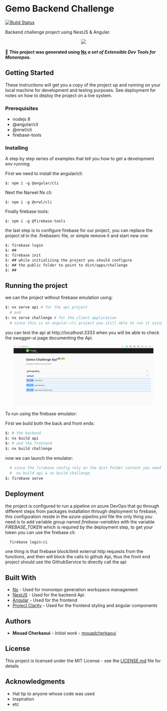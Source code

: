 # Gemo Backend Challenge

[![Build Status](https://dev.azure.com/cherkaouimouad/gemo-challenge/_apis/build/status/mouadcherkaoui.gemo-challenge?branchName=master)](https://dev.azure.com/cherkaouimouad/gemo-challenge/_build/latest?definitionId=48&branchName=master)

Backend challenge project using NestJS & Angular.
<p align="center"><img src="https://miro.medium.com/max/4248/1*bYHZw5xC3g4o3-2S9rMC9A.png" width="450"></p>

🔎 **This project was generated using [Nx](https://nx.dev)  *a set of Extensible Dev Tools for Monorepos.***

## Getting Started

These instructions will get you a copy of the project up and running on your local machine for development and testing purposes. See deployment for notes on how to deploy the project on a live system.

### Prerequisites

- nodejs 8
- @angular/cli
- @nrwl/cli
- firebase-tools

### Installing

A step by step series of examples that tell you how to get a development env running

First we need to install the angular/cli:

```
$: npm i -g @angular/cli 
```

Next the Narwel Nx cli:

```
$: npm i -g @nrwl/cli
```

Finally firebase tools:

```
$: npm i -g @firebase-tools
```
the last step is to configure firebase for our project, you can replace the project id in the .firebaserc file, or simple remove it and start new one:

```
$: firebase login
$: ## 
$: firebase init
$: ## while initializing the project you should configure 
$: ## the public folder to point to dist/apps/challenge
$: ##
```

## Running the project

we can the project without firebase emulation using:
```bash 
$: nx serve api # for the api project
  # and 
$: nx serve challenge # for the client application
  # since this is an angular-cli project you still able to run it using ng serve
```
you can test the api at http://localhost:3333 when you will be able to check the swagger-ui page documenting the Api.

<p align="center"><img src="./img/swagger-ui.png" width="450"></p>

To run using the firebase emulator: 

First we build both the back and front ends: 

```bash
$: # the backend 
$: nx build api
$: # and the frontend
$: nx build challenge
``` 
now we can launch the emulator:
```bash
  # since the firebase config rely on the dist folder content you need to build the projects through:
  #  nx build api & nx build challenge
$: firebase serve
```

## Deployment


the project is configured to run a pipeline on azure DevOps that go through different steps from packages installation through deployment to firebase, this configuration reside in the *azure-pipelins.yml* file the only thing you need is to add variable group named *firebase-variables* with the variable *FIREBASE_TOKEN* which is required by the deployment step, to get your token you can use the firebase cli: 
```bash 
  firebase login:ci
``` 
one thing is that firebase block/limit external http requests from the functions, and then will block the calls to github Api, thus the front end project should use the GithubService to directly call the api 


## Built With

* [Nx](https://nx.dev/) - Used for monorepo generation workspace management
* [NestJS](https://nestjs.com/) - Used for the backend Api
* [Angular](https://angular.io/) - Used for the frontend 
* [Project Clarity](https://clarity.design/) - Used for the frontend styling and angular components 

## Authors

* **Mouad Cherkaoui** - *Initial work* - [mouadcherkaoui](https://github.com/mouadcherkaoui)

## License

This project is licensed under the MIT License - see the [LICENSE.md](LICENSE.md) file for details

## Acknowledgments

* Hat tip to anyone whose code was used
* Inspiration
* etc
